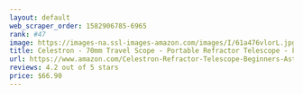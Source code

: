 ```yaml
---
layout: default 
﻿web_scraper_order: 1582906785-6965
rank: #47
image: https://images-na.ssl-images-amazon.com/images/I/61a476vlorL.jpg
title: Celestron - 70mm Travel Scope - Portable Refractor Telescope - Fully-Coated Glass Optics…
url: https://www.amazon.com/Celestron-Refractor-Telescope-Beginners-Astronomy/dp/B001TI9Y2M/ref=zg_mw_photo_47?_encoding=UTF8&psc=1&refRID=C6DA0XF7JAQBJB1KF3C0
reviews: 4.2 out of 5 stars
price: $66.90 
---
```

